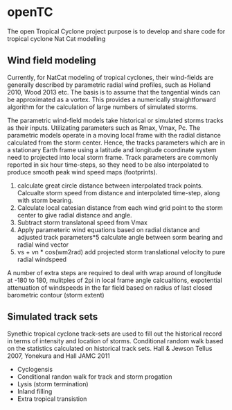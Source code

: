 # openTC
The open Tropical Cyclone project purpose is to develop and share code for tropical cyclone Nat Cat modelling

## Wind field modeling
Currently, for NatCat modeling of tropical cyclones, their wind-fields are generally described by parametric radial wind profiles, such as Holland 2010, Wood 2013 etc. The basis is to assume that the tangential winds can be approximated as a vortex. This provides a numerically straightforward algorithm for the calculation of large numbers of simulated storms. 


The parametric wind-field models take historical or simulated storms tracks as their inputs. Utilizating parameters such as Rmax, Vmax, Pc. The parametric models operate in a moving local frame with the radial distance calculated from the storm center. Hence, the tracks parameters which are in a stationary Earth frame using a latitude and longitude coordinate system need to projected into local storm frame. Track parameters are commonly reported in six hour time-steps, so they need to be also interpolated to produce smooth peak wind speed maps (footprints).
1. calculate great circle distance between interpolated track points. Calcualte storm speed from distance and interpolated time-step, along with storm bearing.
2. Calculate local catesian distance from each wind grid point to the storm center to give radial distance and angle.
3. Subtract storm translatonal speed from Vmax
4. Apply parameteric wind equations based on radial distance and adjusted track parameters*5 calculate angle between sorm bearing and radial wind vector
6. vs + vn * cos(wm2rad) add projected storm translational velocity to pure radial windspeed

A number of extra steps are required to deal with wrap around of longitude at -180 to 180, mulitples of 2pi in local frame angle calcualtions, expotential attenuation of windspeeds in the far field based on radius of last closed barometric contour (storm extent)     


## Simulated track sets
Synethic tropical cyclone track-sets are used to fill out the historical record in terms of intensity and location of storms. Conditional random walk based on the statistics calculated on historical track sets. 
Hall & Jewson Tellus 2007, Yonekura and Hall JAMC 2011
- Cyclogensis
- Conditional randon walk for track and storm progation
- Lysis (storm termination)
- Inland filling
- Extra tropical transistion
